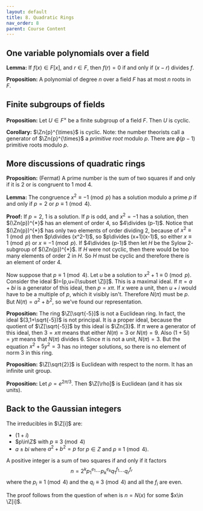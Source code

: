 ```yaml
---
layout: default
title: 8. Quadratic Rings
nav_order: 8
parent: Course Content
---
```

## One variable polynomials over a field


**Lemma:** If $f(x)\in F[x]$, and $r\in F$, then $f(r)=0$ if and only if $(x-r)$ divides $f$.

**Proposition:** A polynomial of degree $n$ over a field $F$ has at most $n$ roots in $F$.

## Finite subgroups of fields

**Proposition:** Let $U\in F^{\times}$ be a finite subgroup of a field $F$.  Then $U$ is cyclic.

**Corollary:** $\Zn{p}^{\times}$ is cyclic. Note: the number theorists call a generator
of $\Zn{p}^{\times}$ a *primitive root* modulo $p$.  There are $\phi(p-1)$ primitive roots modulo $p$. 


## More discussions of quadratic rings

**Proposition:** (Fermat) A prime number is the sum of two squares if and only if it is $2$ or is congruent to $1$ mod $4$. 

**Lemma:** The congruence $x^2\equiv -1\pmod{p}$ has a solution modulo a prime $p$ if and only if $p=2$ or $p\equiv 1\pmod{4}$. 

**Proof:** If $p=2$, $1$ is a solution.  If $p$ is odd, and $x^2=-1$ has a solution, then $(\Zn{p})^{*}$ has an element of order $4$, so $4\divides (p-1)$. 
Notice that $(\Zn{p})^{*}$ has only two elements of order dividing $2$, because of $x^2\equiv 1\pmod{p}$ then $p\divides (x^2-1)$, so $p\divides (x+1)(x-1)$, so either $x\equiv 1\pmod{p}$
or $x\equiv -1\pmod{p}$.  If $4\divides (p-1)$ then let $H$ be the Sylow $2$-subgroup of $(\Zn{p})^{*}$.  If $H$ were not cyclic, then there would be too many elements of order $2$ in $H$.
So $H$ must be cyclic and therefore there is an element of order $4$.

Now suppose that $p\equiv 1\pmod{4}$.  Let $u$ be a solution to $x^2+1\equiv 0\pmod{p}$.  Consider the ideal $I=(p,u+i)\subset \Z[i]$. This is a maximal ideal.
If $\pi=a+bi$ is a generator of this ideal, then $p=x\pi$.  If $x$ were a unit, then $u+i$ would have to be a multiple of $p$, which it visibly isn't.  Therefore $N(\pi)$ must be $p$.  
But $N(\pi)=a^2+b^2$, so we've found our representation. 

**Proposition:** The ring $\Z[\sqrt{-5}]$ is not a Euclidean ring.  In fact, the ideal $(3,1+\sqrt{-5})$ is not principal. It is a proper ideal, because the quotient of $\Z[\sqrt{-5}]$ by this ideal
is $\Zn{3}$.  If $\pi$ were a generator of this ideal,
then $3=x\pi$ means that either $N(\pi)=3$ or $N(\pi)=9$.  Also $(1+5i)=y\pi$ means that $N(\pi)$ divides $6$.  Since $\pi$ is not a unit, 
$N(\pi)=3$.  But the equation $x^2+5y^2=3$ has no integer solutions, so there is no element of norm 3 in this ring.  

**Proposition:** $\Z[\sqrt{2}]$ is Euclidean with respect to the norm. It has an infinite unit group.

**Proposition:** Let $\rho=e^{2\pi/3}$.  Then $\Z[\rho]$ is Euclidean (and it has six units).

## Back to the Gaussian integers

The irreducibles in $\Z[i]$ are:
- $(1+i)$
- $p\in\Z$ with $p\equiv 3\pmod{4}$
- $a\pm bi$ where $a^2+b^2=p$ for $p\in Z$ and $p\equiv 1\pmod{4}$.

A positive integer is a sum of two squares if and only if it factors 
$$
n=2^k p_1^{e_1}\cdots p_k^{e_k}q_{1}^{f_1}\cdots q_{r}^{f_{r}}
$$
where the $p_{i}\equiv 1\pmod{4}$ and the $q_{i}\equiv 3\pmod{4}$ and all the $f_{i}$ are even.

The proof follows from the question of when is $n=N(x)$ for some $x\in \Z[i]$.


